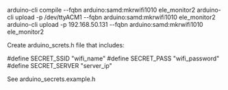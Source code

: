 arduino-cli compile --fqbn arduino:samd:mkrwifi1010 ele_monitor2
arduino-cli upload -p /dev/ttyACM1 --fqbn arduino:samd:mkrwifi1010 ele_monitor2
arduino-cli upload -p 192.168.50.131 --fqbn arduino:samd:mkrwifi1010 ele_monitor2

Create arduino_screts.h file that includes:

#define SECRET_SSID "wifi_name"
#define SECRET_PASS "wifi_password"
#define SECRET_SERVER "server_ip"

See arduino_secrets.example.h 
